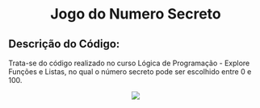 <h1 align="center"> Jogo do Numero Secreto </h1>

<h2>Descrição do Código:</h2>
Trata-se do código realizado no curso Lógica de Programação - Explore Funções e Listas, no qual o número secreto pode ser escolhido entre 0 e 100.

<p align="center">
<img loading="lazy" src="http://img.shields.io/static/v1?label=STATUS&message=CONCLUIDO&color=GREEN&style=for-the-badge"/>
</p>
